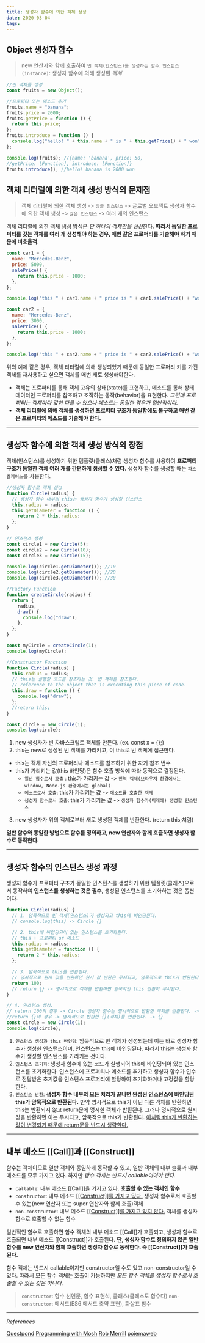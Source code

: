```yaml
---
title: 생성자 함수에 의한 객체 생성
date: 2020-03-04
tags:
---
```


## Object 생성자 함수

> new 연산자와 함께 호출하여 `빈 객체(인스턴스)를 생성하는 함수`.
> `인스턴스(instance)`: 생성자 함수에 의해 생성된 _객체_

```javascript
//빈 객체를 생성
const fruits = new Object();

//프로퍼티 또는 메소드 추가
fruits.name = "banana";
fruits.price = 2000;
fruits.getPrice = function () {
  return this.price;
};
fruits.introduce = function () {
  console.log("hello! " + this.name + " is " + this.getPrice() + " won");
};

console.log(fruits); //{name: 'banana', price: 50,
//getPrice: [Function], introduce: [Function]}
fruits.introduce(); //hello! banana is 2000 won
```

## 객체 리터럴에 의한 객체 생성 방식의 문제점

> 객체 리터럴에 의한 객체 생성 -> `싱글 인스턴스` -> 글로벌 오브젝트
> 생성자 함수에 의한 객체 생성 -> `많은 인스턴스` -> 여러 개의 인스턴스

객체 리터럴에 의한 객체 생성 방식은 *단 하나의 객체만을 생성*한다. **따라서 동일한 프로퍼티를 갖는 객체를 여러 개 생성해야 하는 경우, 매번 같은 프로퍼티를 기술해야 하기 때문에 비효율적.**

```javascript
const car1 = {
  name: "Mercedes-Benz",
  price: 5000,
  salePrice() {
    return this.price - 1000;
  },
};

console.log("this " + car1.name + " price is " + car1.salePrice() + "won");

const car2 = {
  name: "Mercedes-Benz",
  price: 3000,
  salePrice() {
    return this.price - 1000;
  },
};

console.log("this " + car2.name + " price is " + car2.salePrice() + "won");
```

위의 예제 같은 경우, 객체 리터럴에 의해 생성되었기 때문에 동일한 프로퍼티 키를 가진 객체를 재사용하고 싶으면 객체를 매번 새로 생성해야한다.

- 객체는 프로퍼티를 통해 객체 고유의 상태(state)를 표현하고, 메소드를 통해 상태 데이터인 프로퍼티를 참조하고 조작하는 동작(behavior)을 표현한다. _그런데 프로퍼티는 객체마다 값이 다를 수 있으나 메소드는 동일한 경우가 일반적이다._
- **객체 리터럴에 의해 객체를 생성하면 프로퍼티 구조가 동일함에도 불구하고 매번 같은 프로퍼티와 메소드를 기술해야 한다.**

---

## 생성자 함수에 의한 객체 생성 방식의 장점

객체(인스턴스)를 생성하기 위한 템플릿(클래스)처럼 생성자 함수를 사용하여 **프로퍼티 구조가 동일한 객체 여러 개를 간편하게 생성할 수 있다.** 생성자 함수를 생성할 때는 `파스칼케이스`를 사용한다.

```javascript
//생성자 함수로 객체 생성
function Circle(radius) {
  // 생성자 함수 내부의 this는 생성자 함수가 생성할 인스턴스
  this.radius = radius;
  this.getDiameter = function () {
    return 2 * this.radius;
  };
}

// 인스턴스 생성
const circle1 = new Circle(5);
const circle2 = new Circle(10);
const circle3 = new Circle(15);

console.log(circle1.getDiameter()); //10
console.log(circle2.getDiameter()); //20
console.log(circle3.getDiameter()); //30
```

```javascript
//Factory Function
function createCircle(radius) {
  return {
    radius,
    draw() {
      console.log("draw");
    },
  };
}

const myCircle = createCircle(1);
console.log(myCircle);

//Constructor Function
function Circle(radius) {
  this.radius = radius;
  // this는 실행할 코드를 참조하는 것. 빈 객체를 참조한다.
  // reference to the object that is executing this piece of code.
  this.draw = function () {
    console.log("draw");
  };
  //return this;
}

const circle = new Circle(1);
console.log(circle);
```

1. new 생성자가 빈 자바스크립트 객체를 만든다. (ex. const x = {};)
2. this는 new로 생성된 빈 객체를 가리키고, 이 this로 빈 객체에 접근한다.

- this는 객체 자신의 프로퍼티나 메소드를 참조하기 위한 자기 참조 변수
- this가 가리키는 값(this 바인딩)은 함수 호출 방식에 따라 동적으로 결정된다.
  - `일반 함수로서 호출` : this가 가리키는 값 -> `전역 객체(브라우저 환경에서는 window, Node.js 환경에서는 global)`
  - `메소드로서 호출`: this가 가리키는 값 -> `메소드를 호출한 객체`
  - `생성자 함수로서 호출`: this가 가리키는 값 -> `생성자 함수가(미래에) 생성할 인스턴스`

3. new 생성자가 위의 객체로부터 새로 생성된 객체를 반환한다. (return this;처럼)

**일반 함수와 동일한 방법으로 함수를 정의하고, new 연산자와 함께 호출하면 생성자 함수로 동작한다.**

---

## 생성자 함수의 인스턴스 생성 과정

생성자 함수가 프로퍼티 구조가 동일한 인스턴스를 생성하기 위한 템플릿(클래스)으로서 동작하여 **인스턴스를 생성하는 것은 필수**, 생성된 인스턴스를 초기화하는 것은 옵션이다.

```javascript
function Circle(radius) {
  // 1. 암묵적으로 빈 객체(인스턴스)가 생성되고 this에 바인딩된다.
  // console.log(this) -> Circle {}

  // 2. this에 바인딩되어 있는 인스턴스를 초기화한다.
  // this + 프로퍼티 or 메소드
  this.radius = radius;
  this.getDiameter = function () {
    return 2 * this.radius;
  };

  // 3. 암묵적으로 this를 반환한다.
  // 명시적으로 원시 값을 반환하면 원시 값 반환은 무시되고, 암묵적으로 this가 반환된다.
  return 100;
  // return {} -> 명시적으로 객체를 반환하면 암묵적인 this 반환이 무시된다.
}

// 4. 인스턴스 생성.
// return 100의 경우 -> Circle 생성자 함수는 명시적으로 반환한 객체를 반환한다. -> Circle {radius: 1, getDiameter: ƒ}
//return {}의 경우 -> 명시적으로 반환한 {}(객체)를 반환한다. -> {}
const circle = new Circle(1);
console.log(circle);
```

1. `인스턴스 생성과 this 바인딩`: 암묵적으로 빈 객체가 생성되는데 이는 바로 생성자 함수가 생성한 인스턴스이며, 인스턴스는 this에 바인딩된다. 따라서 this는 생성자 함수가 생성할 인스턴스를 가리키는 것이다.
2. `인스턴스 초기화`: 생성자 함수에 있는 코드가 실행되어 this에 바인딩되어 있는 인스턴스를 초기화한다. 인스턴스에 프로퍼티나 메소드를 추가하고 생성자 함수가 인수로 전달받은 초기값을 인스턴스 프로퍼티에 할당하여 초기화하거나 고정값을 할당한다.
3. `인스턴스 반환`: **생성자 함수 내부의 모든 처리가 끝나면 완성된 인스턴스에 바인딩된 this가 암묵적으로 반환된다.** 만약 명시적으로 this가 아닌 다른 객체를 반환하면 this는 반환되지 않고 return문에 명시한 객체가 반환된다. 그러나 명시적으로 원시값을 반환하면 이는 무시되고, 암묵적으로 this가 반환된다. <u>이처럼 this가 반환하는 값이 변경되기 때문에 return문을 반드시 생략한다.</u>

---

## 내부 메소드 [[Call]]과 [[Construct]]

함수는 객체이므로 일반 객체와 동일하게 동작할 수 있고, 일반 객체의 내부 슬롯과 내부 메소드를 모두 가지고 있다. 하지만 _함수 객체는 반드시 callable이어야 한다._

- `callable`: 내부 메소드 \[[Call]]을 가지고 있다.
  **호출할 수 있는 객체인 함수**
- `constructor`: 내부 메소드 <u>\[[Construct]]를 가지고 있다.</u>
  생성자 함수로서 호출할 수 있는(new 연산자 또는 super 연산자와 함께 호출)객체
- `non-constructor`: 내부 메소드 <u>\[[Construct]]를 가지고 있지 않다.</u>
  객체를 생성자 함수로 호출할 수 없는 함수

일반적인 함수로 호출하면 함수 객체의 내부 메소드 \[[Call]]가 호출되고, 생성자 함수로 호출되면 내부 메소드 \[[Construct]]가 호출된다. **단, 생성자 함수로 정의하지 않은 일반 함수를 new 연산자와 함께 호출하면 생성자 함수로 동작한다. 즉 \[[Construct]]가 호출된다.**

함수 객체는 반드시 callable이지만 constructor일 수도 있고 non-constructor일 수 있다. 따라서 모든 함수 객체는 호출이 가능하지만 _모든 함수 객체를 생성자 함수로서 호출할 수 있는 것은 아니다._

> `constructor`: 함수 선언문, 함수 표현식, 클래스(클래스도 함수다)
> `non-constructor`: 메서드(ES6 메서드 축약 표현), 화살표 함수

---

_References_

[Questpond](https://www.youtube.com/watch?v=dVoAq2D3n44&t=51s)
[Programming with Mosh](https://www.youtube.com/watch?v=23AOrSN-wmI)
[Rob Merrill](https://www.youtube.com/watch?v=oSs_25dmxOE)
[poiemaweb](https://poiemaweb.com/fastcampus/constructor)
